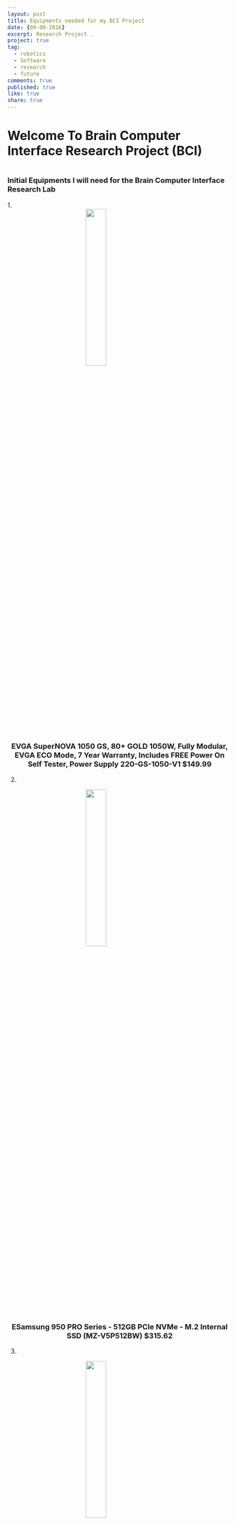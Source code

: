 ```yaml
---
layout: post
title: Equipments needed for my BCI Project
date: {09-08-2016}
excerpt: Research Project .
project: true
tag:
  - robotics
  - Software
  - research
  - future
comments: true
published: true
like: true
share: true
---
```



<h1> Welcome To Brain Computer Interface Research Project (BCI)<h1>







<h3> Initial Equipments I will need for the Brain Computer Interface Research Lab </h3>
1.
<style>
img { width: 30%; margin: 0 auto; display: block; }
</style>

<img src="../assets/img/equipments/1.jpg" alt="">

<h3><center>EVGA SuperNOVA 1050 GS, 80+ GOLD 1050W, Fully Modular, EVGA ECO Mode, 7 Year Warranty, Includes FREE Power On Self Tester, Power Supply 220-GS-1050-V1 $149.99 </center></h3>

2.
<style>
img { width: 30%; margin: 0 auto; display: block; }
</style>

<img src="../assets/img/equipments/2.jpg" alt="">

<h3><center>ESamsung 950 PRO Series - 512GB PCIe NVMe - M.2 Internal SSD (MZ-V5P512BW) $315.62 </center></h3>

3.
<style>
img { width: 30%; margin: 0 auto; display: block; }
</style>

<img src="../assets/img/equipments/3.jpg" alt="">

<h3><center>Enermax Liqmax II 240 Cooling ELC-LMR240-BS Black $89.99 </center></h3>

4.
<style>
img { width: 30%; margin: 0 auto; display: block; }
</style>

<img src="../assets/img/equipments/4.jpg" alt="">

<h3><center>MSI Computer DIMM LGA 2011-3 Motherboards X99A XPOWER GAMING TITANIUM $429.99 </center></h3>

5.
<style>
img { width: 30%; margin: 0 auto; display: block; }
</style>

<img src="../assets/img/equipments/5.jpg" alt="">

<h3><center>EVGA GeForce GTX 1080 Founders Edition, 8GB GDDR5X, LED, DX12 OSD Support (PXOC) Graphics Card 08G-P4-6180-KR $768.00</center></h3>

6.
<style>
img { width: 30%; margin: 0 auto; display: block; }
</style>

<img src="../assets/img/equipments/6.jpg" alt="">

<h3><center>G.SKILL 32GB (4 x 8GB) Ripjaws V Series DDR4 PC4-19200 2400MHz Intel Z170 Platform / Intel X99 Platform Desktop Memory Model F4-2400C15Q-32GVR  $151.70 </center></h3>

7.
<style>
img { width: 30%; margin: 0 auto; display: block; }
</style>

<img src="../assets/img/equipments/7.jpg" alt="">

<h3><center>Intel Core i7-5820K Haswell-E 6-Core 3.3GHz LGA 2011-v3 140W Desktop Processor BX80648I75820K $373.05 </center></h3>

8.
<style>
img { width: 30%; margin: 0 auto; display: block; }
</style>

<img src="../assets/img/equipments/8.jpg" alt="">

<h3><center>INZXT S340 Mid Tower Case CA-S340W-W1 (White) $82.99  </center></h3>

9.
<style>
img { width: 30%; margin: 0 auto; display: block; }
</style>

<img src="../assets/img/equipments/9.jpg" alt="">

<h3><center>EMOTIV Epoc+  $799.00 </center></h3>

10.
<style>
img { width: 30%; margin: 0 auto; display: block; }
</style>

<img src="../assets/img/equipments/10.jpg" alt="">

<h3><center>R&D Kit (16-channel) — 32bit, Daisy, & Accessories $ 999.99 </center></h3>







***You know something that I should know about the topic DO NOT HESITATE to let me know ;)***
<h2>Donate To Support My Research On Brain Computer Interface</h2>
<object classid="clsid:D27CDB6E-AE6D-11cf-96B8-444553540000" width="58" height="38" title="Click Here to donate!" type="application/x-shockwave-flash"><param name="movie" value="//funds.gofundme.com/Widgetflex.swf" /><param name="quality" value="high" /><param name="flashvars" value="page=Brain-computer-int&template=2" /><param name="wmode" value="transparent" /><embed allowScriptAccess="always" src="//funds.gofundme.com/Widgetflex.swf" quality="high" flashVars="page=Brain-computer-int&template=2" type="application/x-shockwave-flash" wmode="transparent" width="50" height="38"></embed></object>
